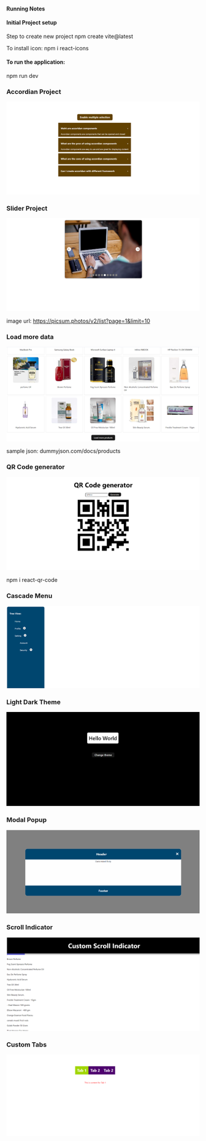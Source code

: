#### Running Notes

#### Initial Project setup

Step to create new project
npm create vite@latest

To install icon:
npm i react-icons

#### To run the application:

npm run dev

### Accordian Project

![accordian](./screenshots/accordian.png)

### Slider Project

![Slider](./screenshots/image-slider.png)

image url:
https://picsum.photos/v2/list?page=1&limit=10

### Load more data

![Load more data](./screenshots/load-more-data.png)

sample json:
dummyjson.com/docs/products

### QR Code generator

![QR Code generator](./screenshots/qr-generation.png)

npm i react-qr-code

### Cascade Menu

![Cascade Menu](./screenshots/cascade-menu.png)

### Light Dark Theme

![Light Dark Theme](./screenshots/light-dark-theme.png)

### Modal Popup

![Modal Popup](./screenshots/modal-popup.png)

### Scroll Indicator

![Scroll Indicator](./screenshots/scroll-indocator.png)

### Custom Tabs

![Custom Tabs](./screenshots/tabs.png)

